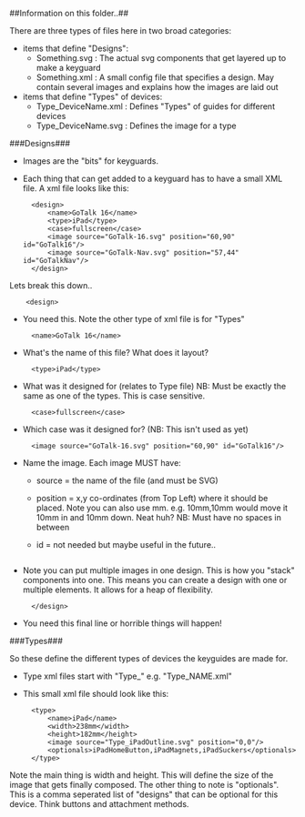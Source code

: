 ##Information on this folder..##

There are three types of files here in two broad categories:
* items that define "Designs":
    *  Something.svg : The actual svg components that get layered up to make a keyguard
    *  Something.xml : A small config file that specifies a design. May contain several images and explains how the images are laid out
* items that define "Types" of devices:
    *  Type\_DeviceName.xml : Defines "Types" of guides for different devices
    *  Type\_DeviceName.svg : Defines the image for a type

###Designs###

* Images are the "bits" for keyguards.
* Each thing that can get added to a keyguard has to have a small XML file.  A xml file looks like this:

        <design>
            <name>GoTalk 16</name>
            <type>iPad</type>
            <case>fullscreen</case>
            <image source="GoTalk-16.svg" position="60,90" id="GoTalk16"/>
            <image source="GoTalk-Nav.svg" position="57,44" id="GoTalkNav"/>
        </design>

Lets break this down..

        <design>
     
* You need this. Note the other type of xml file is for "Types"

        <name>GoTalk 16</name>

* What's the name of this file? What does it layout?
    
        <type>iPad</type>

* What was it designed for (relates to Type file) NB: Must be exactly the same as one of the types. This is case sensitive. 
    
        <case>fullscreen</case>

* Which case was it designed for? (NB: This isn't used as yet)
    
        <image source="GoTalk-16.svg" position="60,90" id="GoTalk16"/>

* Name the image. Each image MUST have:
    - source = the name of the file (and must be SVG)
    - position = x,y co-ordinates (from Top Left) where it should be placed. Note you can also use mm. e.g. 10mm,10mm would move it 10mm in and 10mm down. Neat huh? NB: Must have no spaces in between
    - id = not needed but maybe useful in the future..

        <image source="GoTalk-Nav.svg" position="57,44" id="GoTalkNav"/>

* Note you can put multiple images in one design. This is how you "stack" components into one. This means you can create a design with one or multiple elements. It allows for a heap of flexibility. 
    
        </design>

* You need this final line or horrible things will happen!

###Types###

So these define the different types of devices the keyguides are made for.

* Type xml files start with "Type\_" e.g. "Type\_NAME.xml"
* This small xml file should look like this:

        <type>
            <name>iPad</name>
            <width>238mm</width>
            <height>182mm</height>
            <image source="Type_iPadOutline.svg" position="0,0"/>
            <optionals>iPadHomeButton,iPadMagnets,iPadSuckers</optionals>
        </type>
    
Note the main thing is width and height. This will define the size of the image that gets finally composed.  The other thing to note is "optionals". This is a comma seperated list of "designs" that can be optional for this device. Think buttons and attachment methods. 
